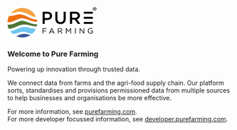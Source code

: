 ![Pure Farming](Pure-Farming-logo-black-menu-4.svg)

### Welcome to Pure Farming
Powering up innovation through trusted data.  

We connect data from farms and the agri-food supply chain. 
Our platform sorts, standardises and provisions permissioned data from multiple sources to help businesses and organisations be more effective.

For more information, see [purefarming.com](https://purefarming.com).  
For more developer focussed information, see [developer.purefarming.com](https://developer.purefarming.com).
